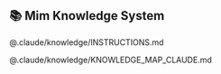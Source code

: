 ## 📚 Mim Knowledge System

@.claude/knowledge/INSTRUCTIONS.md

@.claude/knowledge/KNOWLEDGE_MAP_CLAUDE.md